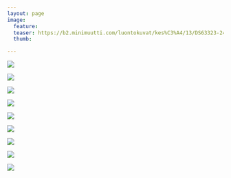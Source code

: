 ```yaml
---
layout: page
image:
  feature:
  teaser: https://b2.minimuutti.com/luontokuvat/kes%C3%A4/13/DS63323-245px.jpg
  thumb:

---
```


![](https://b2.minimuutti.com/luontokuvat/kes%C3%A4/13/DS64056-800px.jpg)

![](https://b2.minimuutti.com/luontokuvat/kes%C3%A4/13/DS64069-800px.jpg)

![](https://b2.minimuutti.com/luontokuvat/kes%C3%A4/13/DS64080-800px.jpg)

![](https://b2.minimuutti.com/luontokuvat/kes%C3%A4/13/DS64089-800px.jpg)

![](https://b2.minimuutti.com/luontokuvat/kes%C3%A4/13/DS64132-800px.jpg)

![](https://b2.minimuutti.com/luontokuvat/kes%C3%A4/13/DS64146-800px.jpg)

![](https://b2.minimuutti.com/luontokuvat/kes%C3%A4/13/DS63309-800px.jpg)

![](https://b2.minimuutti.com/luontokuvat/kes%C3%A4/13/DS64079-800px.jpg)

![](https://b2.minimuutti.com/luontokuvat/kes%C3%A4/13/DS63323-800px.jpg)
